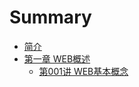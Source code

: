 # Summary

* [简介](README.md)
* [第一章 WEB概述](chapter01.md)
    * [第001讲 WEB基本概念](chapter01-section01.md)